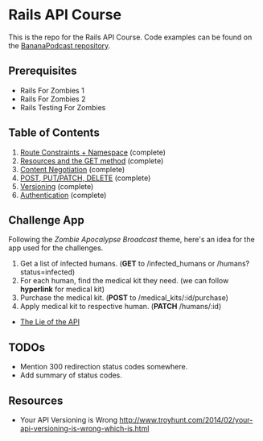 # Rails API Course

This is the repo for the Rails API Course. Code examples can be found on the [BananaPodcast repository](https://github.com/codeschool/BananaPodcast).

## Prerequisites

* Rails For Zombies 1
* Rails For Zombies 2
* Rails Testing For Zombies

## Table of Contents

1. [Route Constraints + Namespace](content/01-recap-intro.md) (complete)
2. [Resources and the GET method](content/02-resources-and-get.md) (complete)
3. [Content Negotiation](content/03-content-negotiation.md) (complete)
4. [POST, PUT/PATCH, DELETE](content/04-post-put-patch-delete.md) (complete)
5. [Versioning](content/05-versioning.md) (complete)
6. [Authentication](content/06-authentication.md) (complete)

## Challenge App

Following the *Zombie Apocalypse Broadcast* theme, here's an idea for the app used for the challenges.

1. Get a list of infected humans. (**GET** to /infected_humans or /humans?status=infected)
2. For each human, find the medical kit they need. (we can follow **hyperlink** for medical kit)
3. Purchase the medical kit. (**POST** to /medical_kits/:id/purchase)
4. Apply medical kit to respective human. (**PATCH** /humans/:id)

* [The Lie of the API](http://ruben.verborgh.org/blog/2013/11/29/the-lie-of-the-api/)

## TODOs

* Mention 300 redirection status codes somewhere.
* Add summary of status codes.


## Resources

* Your API Versioning is Wrong <http://www.troyhunt.com/2014/02/your-api-versioning-is-wrong-which-is.html>